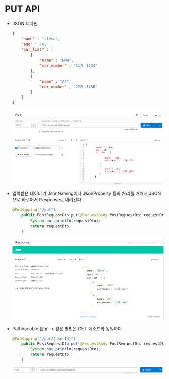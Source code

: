 # PUT API

* JSON 디자인
    ```JSON
    {
        "name" : "steve",
        "age" : 20,
        "car_list" : [
            {
                "name" : "BMW",
                "car_number" : "11가 1234"
            },
            {
                "name" : "A4",
                "car_number" : "22가 3456"
            }
        ]
    }
    ```
    ![PUT SEND](../img/PutSend1.png)

* 입력받은 데이터가 JsonNaming이나 JsonProperty 등의 처리를 거쳐서 JSON으로 바뀌어서 Response로 내려간다.
    ```java
    @PutMapping("/put")
        public PostRequestDto put(@RequestBody PostRequestDto requestDto){
            System.out.println(requestDto);
            return requestDto;
        }
    ```
    ![PUT RESPONSE](../img/PutResponse.png)

* PathVariable 활용 -> 활용 방법은 GET 메소드와 동일하다
    ```java
    @PutMapping("/put/{userId}")
        public PostRequestDto put(@RequestBody PostRequestDto requestDto, @PathVariable(name = "userId") Long id){
            System.out.println(requestDto);
            return requestDto;
        }
    ```
    ![PUT PV](../img/PutPathVariable.png)

